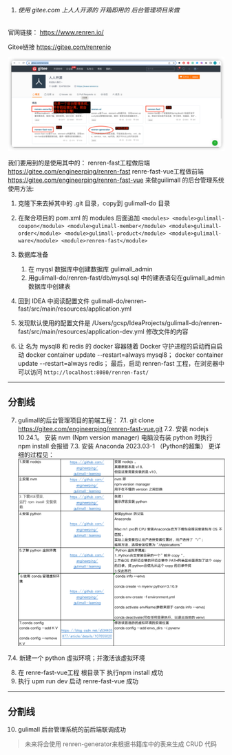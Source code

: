 1. ###### 使用 gitee.com 上人人开源的 开箱即用的 后台管理项目来做

官网链接：
https://www.renren.io/

Gitee链接
https://gitee.com/renrenio

![img_1.png](img_1.人人开源仓库概览.png)

我们要用到的是使用其中的：
renren-fast工程做后端 https://gitee.com/engineerping/renren-fast
renre-fast-vue工程做前端 https://gitee.com/engineerping/renren-fast-vue
来做guilimall 的后台管理系统
使用方法:
1. 克隆下来去掉其中的 .git 目录，copy到 gulimall-do 目录
2. 在聚合项目的 pom.xml 的 modules 后面追加
`
   <modules>
   <module>gulimall-coupon</module>
   <module>gulimall-member</module>
   <module>gulimall-order</module>
   <module>gulimall-product</module>
   <module>gulimall-ware</module>
   <module>renren-fast</module>
`

3. 数据库准备
   1. 在 myqsl 数据库中创建数据库 gulimall_admin
   2. 用gulimall-do/renren-fast/db/mysql.sql
      中的建表语句在gulimall_admin数据库中创建表
4. 回到 IDEA 中阅读配置文件
   gulimall-do/renren-fast/src/main/resources/application.yml
5. 发现默认使用的配置文件是
   /Users/gcsp/IdeaProjects/gulimall-do/renren-fast/src/main/resources/application-dev.yml 
   修改文件的内容
6. 让 名为 mysql8 和 redis 的 docker 容器随着 Docker 守护进程的启动而自启动
   docker container update --restart=always mysql8；
   docker container update --restart=always redis；
最后，启动 renren-fast 工程，在浏览器中可以访问
   `
   http://localhost:8080/renren-fast/
   `
---
分割线
---

7. gulimall的后台管理项目的前端工程：
7.1. git clone https://gitee.com/engineerping/renren-fast-vue.git
7.2. 安装 nodejs 10.24.1。
     安装 nvm (Npm version manager)
     电脑没有装 python 时执行 npm install 会报错
7.3. 安装 Anaconda 2023.03-1 （Python的超集）
更详细的过程见：
![img.png](img_0.nodejs-python环境搭建.png)

7.4. 新建一个 python 虚拟环境；并激活该虚拟环境

8. 在 renre-fast-vue工程 根目录下 执行npm install 成功
9. 执行 upm run dev 启动 renre-fast-vue 成功

---
分割线
---
10. gulimall 后台管理系统的前后端联调成功


>未来将会使用
renren-generator来根据书籍库中的表来生成 CRUD 代码

